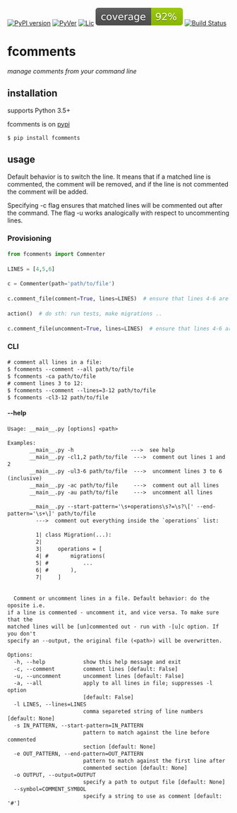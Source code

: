 [![PyPI version](https://badge.fury.io/py/fcomments.svg)](https://badge.fury.io/py/fcomments)
[![PyVer](https://img.shields.io/pypi/pyversions/fcomments.svg)](https://pypi.org/project/fcomments/)
[![Lic](https://img.shields.io/pypi/l/Django.svg)](https://pypi.org/project/fcomments/)
![coverage](coverage.svg)
[![Build Status](https://travis-ci.org/tadeoos/fcomments.svg?branch=master)](https://travis-ci.org/tadeoos/fcomments)

# fcomments

*manage comments from your command line*

## installation

supports Python 3.5+

fcomments is on [pypi](https://pypi.org/project/fcomments/)

```
$ pip install fcomments
```

## usage

Default behavior is to switch the line. It means that if a matched line is commented, the comment will be removed, and if the line is not commented the comment will be added.

Specifying -c flag ensures that matched lines will be commented out after the command. The flag -u works analogically with respect to uncommenting lines.

### Provisioning

```python
from fcomments import Commenter

LINES = [4,5,6]

c = Commenter(path='path/to/file')

c.comment_file(comment=True, lines=LINES)  # ensure that lines 4-6 are commented out

action()  # do sth: run tests, make migrations ..

c.comment_file(uncomment=True, lines=LINES)  # ensure that lines 4-6 are not commented
```

### CLI

```shell
# comment all lines in a file:
$ fcomments --comment --all path/to/file
$ fcomments -ca path/to/file
# comment lines 3 to 12:
$ fcomments --comment --lines=3-12 path/to/file
$ fcomments -cl3-12 path/to/file
```
#### --help
```
Usage: __main__.py [options] <path>

Examples:
       __main__.py -h                  --->  see help
       __main__.py -cl1,2 path/to/file  --->  comment out lines 1 and 2
       __main__.py -ul3-6 path/to/file  --->  uncomment lines 3 to 6 (inclusive)
       __main__.py -ac path/to/file     --->  comment out all lines
       __main__.py -au path/to/file     --->  uncomment all lines

       __main__.py --start-pattern='\s+operations\s?=\s?\[' --end-pattern='\s+\]' path/to/file
         --->  comment out everything inside the `operations` list:

         1| class Migration(...):
         2|
         3|     operations = [
         4| #       migrations(
         5| #           ...
         6| #       ),
         7|     ]


  Comment or uncomment lines in a file. Default behavior: do the oposite i.e.
if a line is commented - uncomment it, and vice versa. To make sure that the
matched lines will be [un]commented out - run with -[u]c option. If you don't
specify an --output, the original file (<path>) will be overwritten.

Options:
  -h, --help            show this help message and exit
  -c, --comment         comment lines [default: False]
  -u, --uncomment       uncomment lines [default: False]
  -a, --all             apply to all lines in file; suppresses -l option
                        [default: False]
  -l LINES, --lines=LINES
                        comma separeted string of line numbers [default: None]
  -s IN_PATTERN, --start-pattern=IN_PATTERN
                        pattern to match against the line before commented
                        section [default: None]
  -e OUT_PATTERN, --end-pattern=OUT_PATTERN
                        pattern to match against the first line after
                        commented section [default: None]
  -o OUTPUT, --output=OUTPUT
                        specify a path to output file [default: None]
  --symbol=COMMENT_SYMBOL
                        specify a string to use as comment [default: '#']
```
